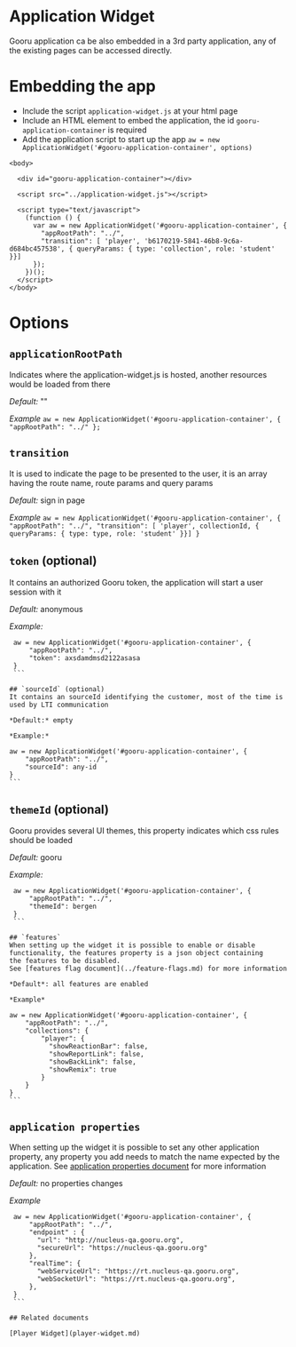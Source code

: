 Application Widget
==================
Gooru application ca be also embedded in a 3rd party application, any of the existing pages can be accessed directly.


# Embedding the app
* Include the script `application-widget.js` at your html page
* Include an HTML element to embed the application, the id `gooru-application-container` is required
* Add the application script to start up the app `aw = new ApplicationWidget('#gooru-application-container', options)`

```
<body>

  <div id="gooru-application-container"></div>

  <script src="../application-widget.js"></script>

  <script type="text/javascript">
    (function () {
      var aw = new ApplicationWidget('#gooru-application-container', {
        "appRootPath": "../",
        "transition": [ 'player', 'b6170219-5841-46b8-9c6a-d684bc457538', { queryParams: { type: 'collection', role: 'student' }}]
      });
    })();
  </script>
</body>
```



# Options

## `applicationRootPath`
Indicates where the application-widget.js is hosted, another resources would be loaded from there

*Default:* ""

*Example*
    ```
    aw = new ApplicationWidget('#gooru-application-container', {
        "appRootPath": "../"
    };
    ```
## `transition`
It is used to indicate the page to be presented to the user, it is an array having the route name, route params and query params

*Default:* sign in page

*Example*
    ```
    aw = new ApplicationWidget('#gooru-application-container', {
        "appRootPath": "../",
        "transition": [ 'player', collectionId, { queryParams: { type: type, role: 'student' }}]
    }  
    ```

## `token` (optional)
It contains an authorized Gooru token, the application will start a user session with it

*Default:* anonymous

*Example:* 
   ```
    aw = new ApplicationWidget('#gooru-application-container', {
        "appRootPath": "../",
        "token": axsdamdmsd2122asasa
    }  
    ```

## `sourceId` (optional)
It contains an sourceId identifying the customer, most of the time is used by LTI communication

*Default:* empty

*Example:* 
   ```
    aw = new ApplicationWidget('#gooru-application-container', {
        "appRootPath": "../",
        "sourceId": any-id
    }  
    ```
    
## `themeId` (optional)
Gooru provides several UI themes, this property indicates which css rules should be loaded

*Default:* gooru

*Example:* 
   ```
    aw = new ApplicationWidget('#gooru-application-container', {
        "appRootPath": "../",
        "themeId": bergen
    }  
    ```
    
## `features`
When setting up the widget it is possible to enable or disable functionality, the features property is a json object containing
the features to be disabled.
See [features flag document](../feature-flags.md) for more information

*Default*: all features are enabled

*Example*
   ```
    aw = new ApplicationWidget('#gooru-application-container', {
        "appRootPath": "../",
        "collections": {
            "player": {
              "showReactionBar": false,
              "showReportLink": false,
              "showBackLink": false,
              "showRemix": true
            }
        }
    }  
    ```
    
## `application properties`
When setting up the widget it is possible to set any other application property, any property you add needs to match the name expected by the application.
See [application properties document](../application-properties.md) for more information

*Default:* no properties changes

*Example*
   ```
    aw = new ApplicationWidget('#gooru-application-container', {
        "appRootPath": "../",
        "endpoint" : {
          "url": "http://nucleus-qa.gooru.org",
          "secureUrl": "https://nucleus-qa.gooru.org"
        },
        "realTime": {
          "webServiceUrl": "https://rt.nucleus-qa.gooru.org",
          "webSocketUrl": "https://rt.nucleus-qa.gooru.org",
        },
    }  
    ```

## Related documents

[Player Widget](player-widget.md)

